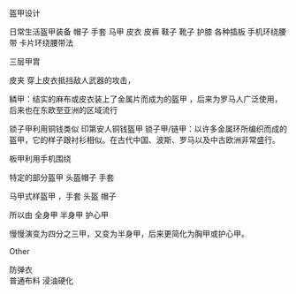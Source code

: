 盔甲设计


日常生活盔甲装备
帽子 手套  马甲 皮衣 皮裤
鞋子 靴子 护膝
各种插板
手机环绕腰带
卡片环绕腰带法


三层甲胄

皮夹   穿上皮衣抵挡敌人武器的攻击，

鳞甲：结实的麻布或皮衣装上了金属片而成为的盔甲
，后来为罗马人广泛使用，后来也在东欧至亚洲的区域流行


锁子甲利用铜钱类似 印第安人铜钱盔甲
锁子甲/链甲：以许多金属环所编织而成的盔甲，它的样子跟衬衫相似。在古代中国、波斯、罗马以及中古欧洲非常盛行。


 板甲利用手机围绕

特定的部分盔甲  头盔帽子 手套

马甲式样盔甲 ，手套 头盔  帽子


所以由
全身甲 半身甲 护心甲

慢慢演变为四分之三甲，又变为半身甲，后来更简化为胸甲或护心甲。

Other

防弹衣  
普通布料  浸油硬化
